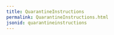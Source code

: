 ```yaml
---
title: QuarantineInstructions
permalink: QuarantineInstructions.html
jsonid: quarantineinstructions
---
```

